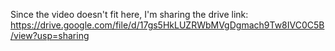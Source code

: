 Since the video doesn't fit here, I'm sharing the drive link:
https://drive.google.com/file/d/17gs5HkLUZRWbMVgDgmach9Tw8IVC0C5B/view?usp=sharing

